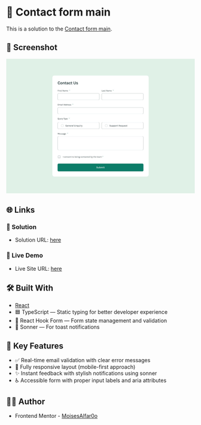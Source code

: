 # 📩 Contact form main

This is a solution to the [Contact form main](https://www.frontendmentor.io/challenges/base-apparel-coming-soon-page-5d46b47f8db8a7063f9331a0). 

## 📸 Screenshot
![Design preview for the Contact form main](./src/assets/design/desktop-design.jpg)

## 🌐 Links

### 🚀 Solution
- Solution URL: [here](https://www.frontendmentor.io/solutions/ping-coming-soon-react-ts-6rmMv7ZzBT)
### 🔗 Live Demo
- Live Site URL: [here](https://ping-coming-soon-peach.vercel.app/)


## 🛠️ Built With

- [React](https://reactjs.org/)
- 🟦 TypeScript — Static typing for better developer experience
- 🔄 React Hook Form — Form state management and validation
- 🔔 Sonner — For toast notifications

## 🎯 Key Features

- ✅ Real-time email validation with clear error messages
- 📱 Fully responsive layout (mobile-first approach)
- ✨ Instant feedback with stylish notifications using sonner
- ♿️ Accessible form with proper input labels and aria attributes

## 👨‍💻 Author

- Frontend Mentor - [MoisesAlfar0o](https://www.frontendmentor.io/profile/MoisesAlfar0o)
